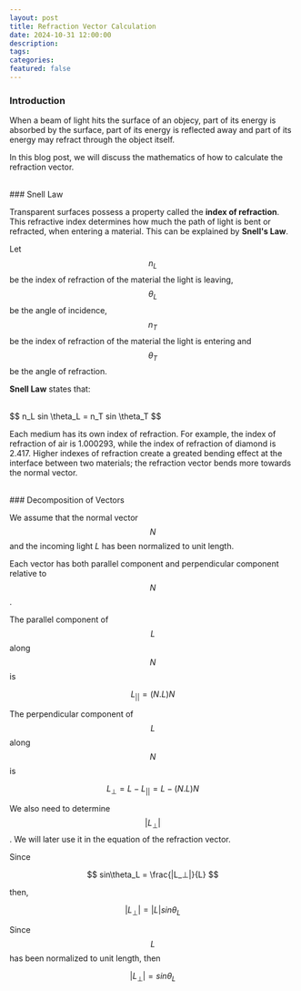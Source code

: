 ```yaml
---
layout: post
title: Refraction Vector Calculation
date: 2024-10-31 12:00:00
description:
tags:
categories:
featured: false
---
```


### Introduction <br>

When a beam of light hits the surface of an objecy, part of its energy is absorbed by the surface, part of its energy is reflected away and part of its energy may refract through the object itself. 

In this blog post, we will discuss the mathematics of how to calculate the refraction vector. 

<br> 
### Snell Law <br>

Transparent surfaces possess a property called the **index of refraction**. This refractive index determines how much the path of light is bent or refracted, when entering a material. This can be explained by **Snell's Law**. 

Let $$n_L$$ be the index of refraction of the material the light is leaving, $$\theta_L$$ be the angle of incidence, $$n_T$$ be the index of refraction of the material the light is entering and $$\theta_T$$ be the angle of refraction. 

**Snell Law** states that: 

<br>
$$
n_L sin \theta_L = n_T sin \theta_T
$$
<br>

Each medium has its own index of refraction. For example, the index of refraction of air is 1.000293, while the index of refraction of diamond is 2.417. Higher indexes of refraction create a greated bending effect at the interface between two materials; the refraction vector bends more towards the normal vector. 

<br> 
### Decomposition of Vectors<br> 

We assume that the normal vector $$N$$ and the incoming light $L$ has been normalized to unit length. 

Each vector has both parallel component and perpendicular component relative to $$N$$. 
  
The parallel component of $$L$$ along $$N$$ is 

$$
L_{||} = (N.L)N
$$

The perpendicular component of $$L$$ along $$N$$ is 

$$
L_⊥ = L - L_{||} = L - (N.L)N
$$

We also need to determine $$|L_⊥|$$. We will later use it in the equation of the refraction vector. 

Since 

$$
sin\theta_L = \frac{|L_⊥|}{L}
$$ 

then, 

$$
|L_⊥| = |L| sin \theta_L
$$

Since $$L$$ has been normalized to unit length, then 

$$
|L_⊥| = sin\theta_L
$$
